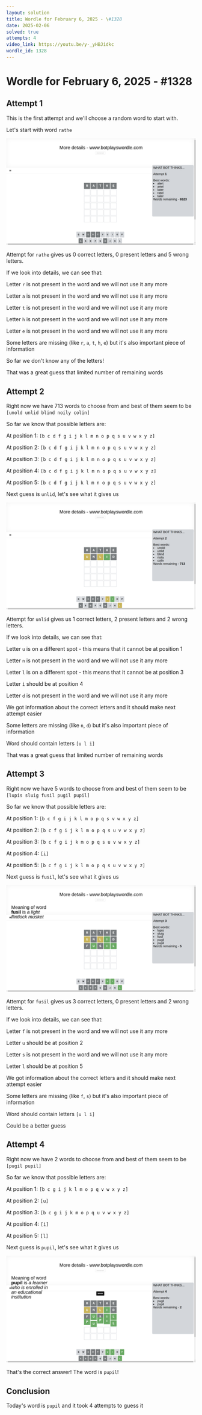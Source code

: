 ```yaml
---
layout: solution
title: Wordle for February 6, 2025 - \#1328
date: 2025-02-06
solved: true
attempts: 4
video_link: https://youtu.be/y-_yHBJidkc
wordle_id: 1328
---
```


# Wordle for February 6, 2025 - \#1328

## Attempt 1

This is the first attempt and we'll choose a random word to start with.

Let's start with word `rathe`

![Attempt 1](2025-02-06/attempt-1.png)

Attempt for `rathe` gives us 0 correct letters, 0 present letters and 5 wrong letters.

If we look into details, we can see that:

Letter `r` is not present in the word and we will not use it any more

Letter `a` is not present in the word and we will not use it any more

Letter `t` is not present in the word and we will not use it any more

Letter `h` is not present in the word and we will not use it any more

Letter `e` is not present in the word and we will not use it any more

Some letters are missing (like `r`, `a`, `t`, `h`, `e`) but it's also important piece of information

So far we don't know any of the letters!

That was a great guess that limited number of remaining words



## Attempt 2

Right now we have 713 words to choose from and best of them seem to be `[unold unlid blind noily colin]`

So far we know that possible letters are:

At position 1: `[b c d f g i j k l m n o p q s u v w x y z]`

At position 2: `[b c d f g i j k l m n o p q s u v w x y z]`

At position 3: `[b c d f g i j k l m n o p q s u v w x y z]`

At position 4: `[b c d f g i j k l m n o p q s u v w x y z]`

At position 5: `[b c d f g i j k l m n o p q s u v w x y z]`

Next guess is `unlid`, let's see what it gives us

![Attempt 2](2025-02-06/attempt-2.png)

Attempt for `unlid` gives us 1 correct letters, 2 present letters and 2 wrong letters.

If we look into details, we can see that:

Letter `u` is on a different spot - this means that it cannot be at position 1

Letter `n` is not present in the word and we will not use it any more

Letter `l` is on a different spot - this means that it cannot be at position 3

Letter `i` should be at position 4

Letter `d` is not present in the word and we will not use it any more

We got information about the correct letters and it should make next attempt easier

Some letters are missing (like `n`, `d`) but it's also important piece of information

Word should contain letters `[u l i]`

That was a great guess that limited number of remaining words



## Attempt 3

Right now we have 5 words to choose from and best of them seem to be `[lupis sluig fusil pugil pupil]`

So far we know that possible letters are:

At position 1: `[b c f g i j k l m o p q s v w x y z]`

At position 2: `[b c f g i j k l m o p q s u v w x y z]`

At position 3: `[b c f g i j k m o p q s u v w x y z]`

At position 4: `[i]`

At position 5: `[b c f g i j k l m o p q s u v w x y z]`

Next guess is `fusil`, let's see what it gives us

![Attempt 3](2025-02-06/attempt-3.png)

Attempt for `fusil` gives us 3 correct letters, 0 present letters and 2 wrong letters.

If we look into details, we can see that:

Letter `f` is not present in the word and we will not use it any more

Letter `u` should be at position 2

Letter `s` is not present in the word and we will not use it any more

Letter `l` should be at position 5

We got information about the correct letters and it should make next attempt easier

Some letters are missing (like `f`, `s`) but it's also important piece of information

Word should contain letters `[u l i]`

Could be a better guess



## Attempt 4

Right now we have 2 words to choose from and best of them seem to be `[pugil pupil]`

So far we know that possible letters are:

At position 1: `[b c g i j k l m o p q v w x y z]`

At position 2: `[u]`

At position 3: `[b c g i j k m o p q u v w x y z]`

At position 4: `[i]`

At position 5: `[l]`

Next guess is `pupil`, let's see what it gives us

![Attempt 4](2025-02-06/attempt-4.png)

That's the correct answer! The word is `pupil`!

## Conclusion

Today's word is `pupil` and it took 4 attempts to guess it

